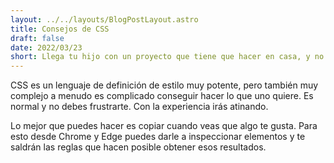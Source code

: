 ```yaml
---
layout: ../../layouts/BlogPostLayout.astro
title: Consejos de CSS
draft: false
date: 2022/03/23
short: Llega tu hijo con un proyecto que tiene que hacer en casa, y no sabes que hacer, aqui te damos algunos consejos .
---
```


CSS es un lenguaje de definición de estilo muy potente, pero también muy complejo
a menudo es complicado conseguir hacer lo que uno quiere. Es normal y no debes
frustrarte. Con la experiencia irás atinando.

Lo mejor que puedes hacer es copiar cuando veas que algo te gusta. Para esto desde
Chrome y Edge puedes darle a inspeccionar elementos y te saldrán las reglas que hacen
posible obtener esos resultados.

